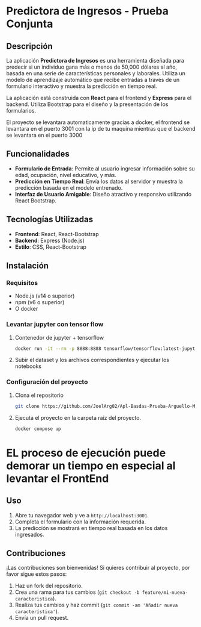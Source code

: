 # Predictora de Ingresos - Prueba Conjunta

## Descripción

La aplicación **Predictora de Ingresos** es una herramienta diseñada para predecir si un individuo gana más o menos de 50,000 dólares al año, basada en una serie de características personales y laborales. Utiliza un modelo de aprendizaje automático que recibe entradas a través de un formulario interactivo y muestra la predicción en tiempo real.

La aplicación está construida con **React** para el frontend y **Express** para el backend. Utiliza Bootstrap para el diseño y la presentación de los formularios.

El proyecto se levantara automaticamente gracias a docker, el frontend se levantara en el puerto 3001 con la ip de tu maquina mientras que el backend se levantara en el puerto 3000
## Funcionalidades

- **Formulario de Entrada**: Permite al usuario ingresar información sobre su edad, ocupación, nivel educativo, y más.
- **Predicción en Tiempo Real**: Envía los datos al servidor y muestra la predicción basada en el modelo entrenado.
- **Interfaz de Usuario Amigable**: Diseño atractivo y responsivo utilizando React Bootstrap.

## Tecnologías Utilizadas

- **Frontend**: React, React-Bootstrap
- **Backend**: Express (Node.js)
- **Estilo**: CSS, React-Bootstrap

## Instalación

### Requisitos

- Node.js (v14 o superior)
- npm (v6 o superior)
- O docker

### Levantar jupyter con tensor flow

1. Contenedor de jupyter + tensorflow  
   ```bash
   docker run -it --rm -p 8888:8888 tensorflow/tensorflow:latest-jupyter

2. Subir el dataset y los archivos correspondientes y ejecutar los notebooks

### Configuración del proyecto

1. Clona el repositorio 
   ```bash
   git clone https://github.com/JoelArg02/Apl-Basdas-Prueba-Arguello-Mora.git

2. Ejecuta el proyecto en la carpeta raíz del proyecto.
    ```bash
    docker compose up

# EL proceso de ejecución puede demorar un tiempo en especial al levantar el FrontEnd

## Uso

1. Abre tu navegador web y ve a `http://localhost:3001`.
2. Completa el formulario con la información requerida.
3. La predicción se mostrará en tiempo real basada en los datos ingresados.

## Contribuciones

¡Las contribuciones son bienvenidas! Si quieres contribuir al proyecto, por favor sigue estos pasos:

1. Haz un fork del repositorio.
2. Crea una rama para tus cambios (`git checkout -b feature/mi-nueva-caracteristica`).
3. Realiza tus cambios y haz commit (`git commit -am 'Añadir nueva característica'`).
4. Envía un pull request.

